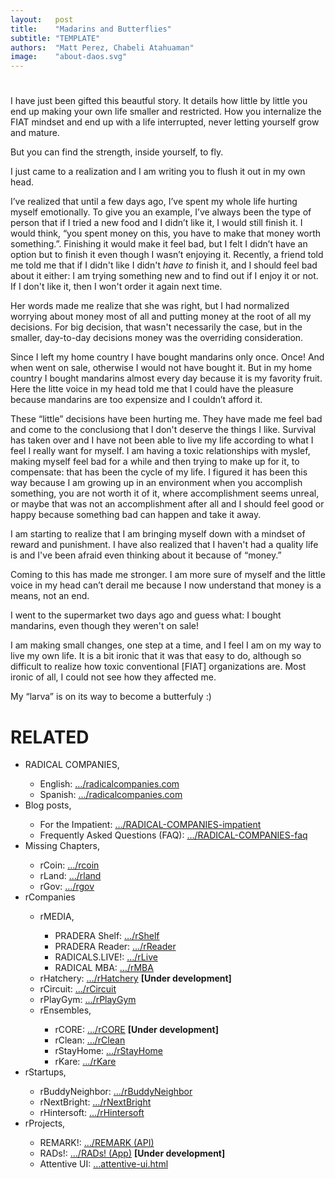 ```yaml
---
layout:   post
title:    "Madarins and Butterflies"
subtitle: "TEMPLATE"
authors:  "Matt Perez, Chabeli Atahuaman"
image:    "about-daos.svg"
---
```


<div style="display:none;">
 <p>FIAT colonizes you in the most insidous ways. Sometimes, it doesn't let you eat a mandarin. It kills your buttefly by a thousand cuts.</p>
</div>

<h1></h1>
 <p>I have just been gifted this beautful story. It details how little by little you end up making your own life smaller and restricted. How you internalize the <span class="_paradigm">FIAT</span> mindset and end up with a life interrupted, never letting yourself grow and mature.</p>
 <p>But you can find the strength, inside yourself, to fly.</p>

<div class="_quotation">
 <p>I just came to a realization and I am writing you to flush it out in my own head.</p>
 <p>I&rsquo;ve realized that until a few days ago, I&rsquo;ve spent my whole life hurting myself emotionally. To give you an example, I&rsquo;ve always been the type of person that if I tried a new food and I didn&rsquo;t like it, I would still finish it. I would think, &ldquo;you spent money on this, you have to make that money worth something.&rdquo;. Finishing it would make it feel bad, but I felt I didn&rsquo;t have an option but to finish it even though I wasn&rsquo;t enjoying it. Recently, a friend told me told me that if I didn't like I didn't <em>have to</em> finish it, and I should feel bad about it either: I am trying something new and to find out if I enjoy it or not. If I don't like it, then I won't order it again next time.</p>
 <p>Her words made me realize that she was right, but I had normalized worrying about money most of all and putting money at the root of all my decisions. For big decision, that wasn't necessarily the case, but in the smaller, day-to-day decisions money was the overriding consideration.</p>
 <p>Since I left my home country I have bought mandarins only once. Once! And when went on sale, otherwise I would not have bought it. But in my home country I bought mandarins almost every day because it is my favority fruit. Here the litte voice in my head told me that I could have the pleasure because mandarins are too expensize and I couldn&rsquo;t afford it.</p>
 <p>These &ldquo;little&rdquo; decisions have been hurting me. They have made me feel bad and come to the conclusiong that I don't deserve the things I like. Survival has taken over and I have not been able to live my life according to what I feel I really want for myself. I am having a toxic relationships with myslef, making myself feel bad for a while and then trying to make up for it, to compensate: that has been the cycle of my life. I figured it has been this way because I am growing up in an environment when you accomplish something, you are not worth it of it, where accomplishment seems unreal, or maybe that was not an accomplishment after all and I should feel good or happy because something bad can happen and take it away.</p>
 <p>I am starting to realize that I am bringing myself down with a mindset of reward and punishment. I have also realized that I haven't had a quality life is and I've been afraid even thinking about it because of &ldquo;money.&rdquo;</p>
 <p>Coming to this has made me stronger. I am more sure of myself and the little voice in my head can&rsquo;t derail me because I now understand that money is a means, not an end.</p>
 <p>I went to the supermarket two days ago and guess what: I bought mandarins, even though they weren't on sale!</p>
 <p>I am making small changes, one step at a time, and I feel I am on my way to live my own life. It is a bit ironic that it was that easy to do, although so difficult to realize how toxic conventional [<span class="_paradigm">FIAT</span>] organizations are. Most ironic of all, I could not see how they affected me.</p>
 <p>My &ldquo;larva&rdquo; is on its way to become a butterfuly :)</p>
</div>

<h1 class="_section">RELATED</h1>
 <ul>
  <li>RADICAL COMPANIES,</li>
   <ul>
    <li><a>English</a>: <a href="https://radicalcompanies.com" target="_blank">&hellip;/radicalcompanies.com</a></li>
    <li><a>Spanish</a>: <a href="https://radicalcompanies.com" target="_blank">&hellip;/radicalcompanies.com</a></li>
   </ul>
  <li>Blog posts,</li>
   <ul>
    <li>For the Impatient: <a href="https://radicalcompanies.com/2022/05/04/RADICAL-COMPANIES-impatient" target="_blank">&hellip;/RADICAL-COMPANIES-impatient</a></li>
    <li>Frequently Asked Questions (FAQ): <a href="https://radicalcompanies.com/2022/05/05/RADICAL-COMPANIES-faq" target="_blank">&hellip;/RADICAL-COMPANIES-faq</a></li>
   </ul>
   <li>Missing Chapters,</li>
    <ul>
     <li>rCoin: <a href="https://radicalcompanies.com/2022/05/07/rcoins.html" target="_blank">&hellip;/rcoin</a></li>
     <li>rLand: <a href="https://radicalcompanies.com/2022/05/08/rland.html" target="_blank">&hellip;/rland</a></li>
     <li>rGov: <a href="https://radicalcompanies.com/2022/05/06/rgov.html" target="_blank">&hellip;/rgov</a></li>
    </ul>
   <li>rCompanies</li>
    <ul>
     <li>rMEDIA,</li>
      <ul>
       <li>PRADERA Shelf: <a href="https://radicalcompanies.com/2022/04/02/rShelf" target="_blank">&hellip;/rShelf</a></li>
       <li>PRADERA Reader: <a href="https://radicalcompanies.com/2022/04/01/rReader" target="_blank">&hellip;/rReader</a></li>
       <li>RADICALS.LIVE!: <a href="https://radicalcompanies.com/2022/04/04/rLive" target="_blank">&hellip;/rLive</a></li>
       <li>RADICAL MBA: <a href="https://radicalcompanies.com/2022/04/03/rMBA" target="_blank">&hellip;/rMBA</a></li>
      </ul>
     <li>rHatchery: <a href="https://radicalcompanies.com/2022/05/16/rHatchery" target="_blank">&hellip;/rHatchery</a> <span style="font-weight:bold; ">[Under development]</span></li>
     <li>rCircuit: <a href="https://radicalcompanies.com/2022/04/05/rCircuit" target="_blank">&hellip;/rCircuit</a></li>
     <li>rPlayGym: <a href="https://radicalcompanies.com/2022/04/06/rPlayGym" target="_blank">&hellip;/rPlayGym</a></li>
     <li>rEnsembles,</li>
      <ul>
       <li>rCORE: <a href="https://radicalcompanies.com/2022/05/15/rCORE" target="_blank">&hellip;/rCORE</a> <span style="font-weight:bold; ">[Under development]</span></li>
       <li>rClean: <a href="https://radicalcompanies.com/2022/05/14/rClean" target="_blank">&hellip;/rClean</a></li>
       <li>rStayHome: <a href="https://radicalcompanies.com/2022/05/12/rStayHome" target="_blank">&hellip;/rStayHome</a></li>
       <li>rKare: <a href="https://radicalcompanies.com/2022/05/13/rKare" target="_blank">&hellip;/rKare</a></li>
      </ul>
    </ul>
  <li>rStartups,</li>
   <ul>
    <li>rBuddyNeighbor: <a href="https://radicalcompanies.com/2022/05/20/rBuddyNeighbor" target="_blank">&hellip;/rBuddyNeighbor</a></li>
    <li>rNextBright: <a href="https://radicalcompanies.com/2022/05/22/rNextBright" target="_blank">&hellip;/rNextBright</a></li>
    <li>rHintersoft: <a href="https://radicalcompanies.com/2022/05/21/rHintersoft" target="_blank">&hellip;/rHintersoft</a></li> 
   </ul>
  <li>rProjects,</li>
   <ul>
    <li>REMARK!: <a href="https://radicalcompanies.com/2022/05/18/REMARK" target="_blank">&hellip;/REMARK (API)</a></li>
    <li>RADs!: <a href="https://radicalcompanies.com/2022/05/19/RADs!" target="_blank">&hellip;/RADs! (App)</a> <span style="font-weight:bold; ">[Under development]</span></li>
    <li>Attentive UI: <a href="https://radicalcompanies.com/2022/05/17/attentive-ui.html" target="_blank">&hellip;attentive-ui.html</a></li>
   </ul>
 </ul>
